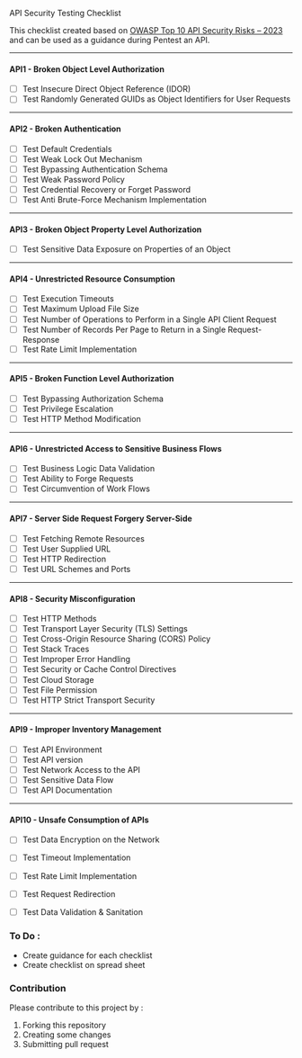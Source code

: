 API Security Testing Checklist

This checklist created based on [OWASP Top 10 API Security Risks – 2023](https://owasp.org/API-Security/editions/2023/en/0x11-t10/) and can be used as a guidance during Pentest an API. 

---
#### API1 - Broken Object Level Authorization

- [ ] Test Insecure Direct Object Reference (IDOR)
- [ ] Test Randomly Generated GUIDs as Object
Identifiers for User Requests
 
---
#### API2 - Broken Authentication
- [ ] Test Default Credentials
- [ ] Test Weak Lock Out Mechanism
- [ ] Test Bypassing Authentication Schema
- [ ] Test Weak Password Policy
- [ ] Test Credential Recovery or Forget Password
- [ ] Test Anti Brute-Force Mechanism Implementation

---
#### API3 - Broken Object Property Level Authorization
- [ ] Test Sensitive Data Exposure on Properties of an Object 
---

#### API4 - Unrestricted Resource Consumption
- [ ] Test Execution Timeouts
- [ ] Test Maximum Upload File Size
- [ ] Test Number of Operations to Perform in a Single API Client Request
- [ ] Test Number of Records Per Page to Return in a Single Request-Response
- [ ] Test Rate Limit Implementation
---

#### API5 - Broken Function Level Authorization
- [ ] Test Bypassing Authorization Schema
- [ ] Test Privilege Escalation
- [ ] Test HTTP Method Modification
---
#### API6 - Unrestricted Access to Sensitive Business Flows
- [ ] Test Business Logic Data Validation
- [ ] Test Ability to Forge Requests
- [ ] Test Circumvention of Work Flows
---
#### API7 - Server Side Request Forgery	Server-Side
- [ ] Test Fetching Remote Resources
- [ ] Test User Supplied URL
- [ ] Test HTTP Redirection
- [ ] Test URL Schemes and Ports
---
#### API8 - Security Misconfiguration
- [ ] Test HTTP Methods
- [ ] Test Transport Layer Security (TLS) Settings
- [ ] Test Cross-Origin Resource Sharing (CORS) Policy
- [ ] Test Stack Traces
- [ ] Test Improper Error Handling
- [ ] Test Security or Cache Control Directives
- [ ] Test Cloud Storage
- [ ] Test File Permission
- [ ] Test HTTP Strict Transport Security

---
#### API9 - Improper Inventory Management
- [ ] Test API Environment
- [ ] Test API version
- [ ] Test Network Access to the API
- [ ] Test Sensitive Data Flow
- [ ] Test API Documentation

---
#### API10 - Unsafe Consumption of APIs
- [ ] Test Data Encryption on the Network
- [ ] Test Timeout Implementation
- [ ] Test Rate Limit Implementation
- [ ] Test Request Redirection
- [ ] Test Data Validation & Sanitation


### To Do : 

- Create guidance for each checklist
- Create checklist on spread sheet

### Contribution

Please contribute to this project by :
1. Forking this repository
2. Creating some changes
3. Submitting pull request
